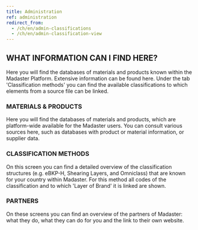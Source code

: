 ```yaml
---
title: Administration
ref: administration
redirect_from:
  - /ch/en/admin-classifications
  - /ch/en/admin-classification-view
---
```


## WHAT INFORMATION CAN I FIND HERE?
Here you will find the databases of materials and products known within the Madaster Platform. Extensive information can be found here. Under the tab 'Classification methods' you can find the available classifications to which elements from a source file can be linked.

### MATERIALS & PRODUCTS
Here you will find the databases of materials and products, which are platform-wide available for the Madaster users. You can consult various sources here, such as databases with product or material information, or supplier data.

### CLASSIFICATION METHODS
On this screen you can find a detailed overview of the classification structures (e.g. eBKP-H, Shearing Layers, and Omniclass) that are known for your country within Madaster. For this method all codes of the classification and to which 'Layer of Brand' it is linked are shown.

### PARTNERS
On these screens you can find an overview of the partners of Madaster: what they do, what they can do for you and the link to their own website.
